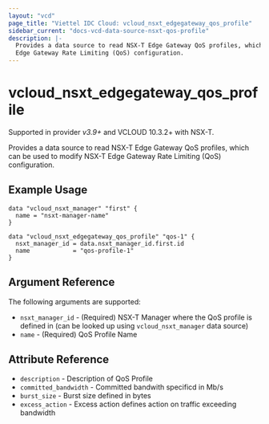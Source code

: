 ```yaml
---
layout: "vcd"
page_title: "Viettel IDC Cloud: vcloud_nsxt_edgegateway_qos_profile"
sidebar_current: "docs-vcd-data-source-nsxt-qos-profile"
description: |-
  Provides a data source to read NSX-T Edge Gateway QoS profiles, which can be used to modify NSX-T 
  Edge Gateway Rate Limiting (QoS) configuration.
---
```


# vcloud\_nsxt\_edgegateway\_qos\_profile

Supported in provider *v3.9+* and VCLOUD 10.3.2+ with NSX-T.

Provides a data source to read NSX-T Edge Gateway QoS profiles, which can be used to modify NSX-T
Edge Gateway Rate Limiting (QoS) configuration.

## Example Usage

```hcl
data "vcloud_nsxt_manager" "first" {
  name = "nsxt-manager-name"
}

data "vcloud_nsxt_edgegateway_qos_profile" "qos-1" {
  nsxt_manager_id = data.nsxt_manager_id.first.id
  name            = "qos-profile-1"
}
```

## Argument Reference

The following arguments are supported:

* `nsxt_manager_id` - (Required) NSX-T Manager where the QoS profile is defined in (can be looked up
using `vcloud_nsxt_manager` data source)
* `name` - (Required) QoS Profile Name


## Attribute Reference

* `description` - Description of QoS Profile
* `committed_bandwidth` - Committed bandwith specificd in Mb/s
* `burst_size` - Burst size defined in bytes
* `excess_action` - Excess action defines action on traffic exceeding bandwidth
